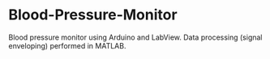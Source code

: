 # Blood-Pressure-Monitor
Blood pressure monitor using Arduino and LabView. Data processing (signal enveloping) performed in MATLAB.
